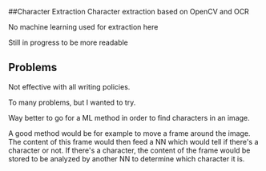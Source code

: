 ##Character Extraction
Character extraction based on OpenCV and OCR

No machine learning used for extraction here

Still in progress to be more readable

## Problems
Not effective with all writing policies.

To many problems, but I wanted to try.

Way better to go for a ML method in order to find characters in an image. 

A good method would be for example to move a frame around the image. 
The content of this frame would then feed a NN which would tell if there's a character or not.
If there's a character, the content of the frame would be stored to be analyzed by another NN to determine which character it is.

